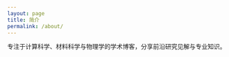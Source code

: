 ```yaml
---
layout: page
title: 简介
permalink: /about/
---
```


专注于计算科学、材料科学与物理学的学术博客，分享前沿研究见解与专业知识。

<!--
修改记录：
日期：2024-01-02
作者：Claude
修改原因：
1. 将文件从根目录移动到 _pages 目录
2. 将后缀从 .markdown 改为 .md
3. 保持与其他页面组织结构一致
修改内容：
1. 文件路径改为 _pages/about.md
2. 保留原有的 front matter
3. 简化内容为中文描述
目的：统一页面管理，优化目录结构
--> 